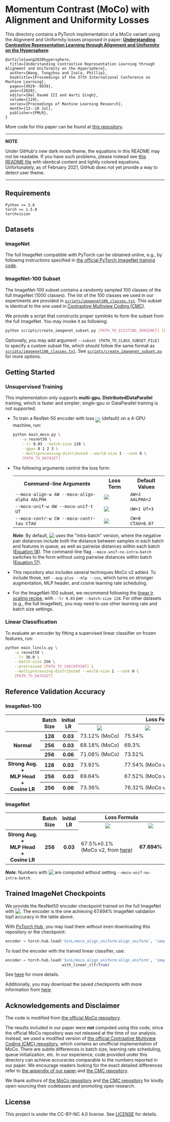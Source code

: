 <!-- Copyright (c) 2020 Tongzhou Wang -->
# Momentum Contrast (MoCo) with Alignment and Uniformity Losses

This directory contains a PyTorch implementation of a MoCo variant using the Alignment and Uniformity losses proposed in paper: [**Understanding Contrastive Representation Learning through Alignment and Uniformity on the Hypersphere**](https://arxiv.org/abs/2005.10242):
```
@article{wang2020hypersphere,
  title={Understanding Contrastive Representation Learning through Alignment and Uniformity on the Hypersphere},
  author={Wang, Tongzhou and Isola, Phillip},
  booktitle={Proceedings of the 37th International Conference on Machine Learning},
  pages={9929--9939},
  year={2020},
  editor={Hal Daumé III and Aarti Singh},
  volume={119},
  series={Proceedings of Machine Learning Research},
  month={13--18 Jul},
  publisher={PMLR},
}
```

More code for this paper can be found at [this repository](https://github.com/SsnL/align_uniform).

---
**NOTE**

Under GitHub's new dark mode theme, the equations in this README may not be readable. If you have such problems, please instead see [this README file](./README_DARK_THEME.md) with identical content and lightly colored equations.  Unfortunately, as of February 2021, GitHub does not yet provide a way to detect user theme.

---

## Requirements
```
Python >= 3.6
torch >= 1.5.0
torchvision
```

## Datasets

### ImageNet

The full ImageNet compatible with PyTorch can be obtained online, e.g., by following instructions specified in [the official PyTorch ImageNet training code](https://github.com/pytorch/examples/tree/master/imagenet#requirements).

### ImageNet-100 Subset

The ImageNet-100 subset contains a randomly sampled 100 classes of the full ImageNet (1000 classes). The list of the 100 classes we used in our experiments are provided in [`scripts/imagenet100_classes.txt`](./scripts/imagenet100_classes.txt). This subset is identical to the one used in [Contrastive Multiview Coding (CMC)](https://arxiv.org/abs/1906.05849).

We provide a script that constructs proper symlinks to form the subset from the full ImageNet. You may invoke it as following:

```sh
python scripts/create_imagenet_subset.py [PATH_TO_EXISTING_IMAGENET] [PATH_TO_CREATE_SUBSET]
```

Optionally, you may add argument `--subset [PATH_TO_CLASS_SUBSET_FILE]` to specify a custom subset file, which should follow the same format as [`scripts/imagenet100_classes.txt`](./scripts/imagenet100_classes.txt). See [`scripts/create_imagenet_subset.py`](./scripts/create_imagenet_subset.py) for more options.

## Getting Started

### Unsupervised Training

This implementation only supports **multi-gpu**, **DistributedDataParallel** training, which is faster and simpler; single-gpu or DataParallel training is not supported.

+ To train a ResNet-50 encoder with loss <img src="https://latex.codecogs.com/svg.latex?\begin{tabular}[b]{@{}c@{}}$3\cdot\mathcal{L}_\mathsf{align}(\alpha\mkern1.5mu{=}\mkern1.5mu2)+\mathcal{L}_\mathsf{uniform}(t\mkern1.5mu{=}\mkern1.5mu3)$\vspace{-5pt}\\{\color{white}.}\\\end{tabular}" align="middle" /> (default) on a 4-GPU machine, run:

  ```sh
  python main_moco.py \
      -a resnet50 \
      --lr 0.03 --batch-size 128 \
      --gpus 0 1 2 3 \
      --multiprocessing-distributed --world-size 1 --rank 0 \
      [PATH_TO_DATASET]
  ```

+ The following arguments control the loss form:
  <table>
    <tr>
      <th>Command-line Arguments</th>
      <th>Loss Term</th>
      <th>Default Values</th>
    </tr>
    <tr>
      <td><code>--moco-align-w AW --moco-align-alpha AALPHA</code></td>
      <td><img src="https://latex.codecogs.com/svg.latex?\begin{tabular}[b]{@{}c@{}}$\texttt{AW}\cdot\mathcal{L}_\mathsf{align}(\alpha\mkern1.5mu{=}\mkern1.5mu\texttt{AALPHA})$\vspace{-8pt}\\{\color{white}.}\\\end{tabular}" align="middle" /></td>
      <td><code>AW=3 AALPHA=2</code></td>
    </tr>
    <tr>
      <td><code>--moco-unif-w UW --moco-unif-t UT</code></td>
      <td><img src="https://latex.codecogs.com/svg.latex?\begin{tabular}[b]{@{}c@{}}$\texttt{UW}\cdot\mathcal{L}_\mathsf{uniform}(t\mkern1.5mu{=}\mkern1.5mu\texttt{UT})$\vspace{-8pt}\\{\color{white}.}\\\end{tabular}" align="middle" /></td>
      <td><code>UW=1 UT=3</code></td>
    </tr>
    <tr>
      <td><code>--moco-contr-w CW --moco-contr-tau CTAU</code></td>
      <td><img src="https://latex.codecogs.com/svg.latex?\begin{tabular}[b]{@{}c@{}}$\texttt{CW}\cdot\mathcal{L}_\mathsf{contrastive}(\tau\mkern1.5mu{=}\mkern1.5mu\texttt{CTAU})$\vspace{-8pt}\\{\color{white}.}\\\end{tabular}" align="middle" /></td>
      <td><code>CW=0 CTAU=0.07</code></td>
    </tr>
  </table>

  ***Note***: By default, <img src="https://latex.codecogs.com/svg.latex?\begin{tabular}[b]{@{}c@{}}{\color{white}.}\vspace{-4pt}\\$\mathcal{L}_\mathsf{uniform}$\end{tabular}" align="top" /> uses the "intra-batch" version, where the negative pair distances include both the distance between samples in each batch and features in queue, as well as pairwise distances within each batch ([Equation 18](https://arxiv.org/pdf/2005.10242.pdf#page=23)). The command-line flag `--moco-unif-no-intra-batch` switches to the form without using pairwise distances within batch ([Equation 17](https://arxiv.org/pdf/2005.10242.pdf#page=23)).

+ This repository also includes several techniques MoCo v2 added. To include those, set `--aug-plus --mlp --cos`, which turns on stronger augmentation, MLP header, and cosine learning rate scheduling.

+ For the ImageNet-100 subset, we recommend following the [linear lr scaling recipe](https://arxiv.org/abs/1706.02677), with `--lr 0.03` per `--batch-size 128`. For other datasets (e.g., the full ImageNet), you may need to use other learning rate and batch size settings.

### Linear Classification

To evaluate an encoder by fitting a supervised linear classifier on frozen features, run:

```sh
python main_lincls.py \
    -a resnet50 \
    --lr 30.0 \
    --batch-size 256 \
    --pretrained [PATH_TO_CHECKPOINT] \
    --multiprocessing-distributed --world-size 1 --rank 0 \
    [PATH_TO_DATASET]
```

## Reference Validation Accuracy

### ImageNet-100

<table>
   <tr>
      <th rowspan="2"></th>
      <th rowspan="2">Batch Size</th>
      <th rowspan="2">Initial LR</th>
      <th colspan="5">Loss Formula</th>
   </tr>
   <tr>
      <th>
        <img src="https://latex.codecogs.com/svg.latex?\mathcal{L}_\mathsf{contrastive}(\tau\mkern1.5mu{=}\mkern1.5mu0.07) " />
      </th>
      <th>
        <img src="https://latex.codecogs.com/svg.latex?\mathcal{L}_\mathsf{contrastive}(\tau\mkern1.5mu{=}\mkern1.5mu0.2) " />
      </th>
      <th>
        <img src="https://latex.codecogs.com/svg.latex?\shortstack{$2\cdot\mathcal{L}_\mathsf{align}(\alpha\mkern1.5mu{=}\mkern1.5mu2)$\\$+\hspace{3pt}\mathcal{L}_\mathsf{uniform}(t\mkern1.5mu{=}\mkern1.5mu2)$} " />
      </th>
      <th>
        <img src="https://latex.codecogs.com/svg.latex?\shortstack{$3\cdot\mathcal{L}_\mathsf{align}(\alpha\mkern1.5mu{=}\mkern1.5mu2)$\\$+\hspace{3pt}\mathcal{L}_\mathsf{uniform}(t\mkern1.5mu{=}\mkern1.5mu3)$} " />
      </th>
      <th>
        <img src="https://latex.codecogs.com/svg.latex?\shortstack{$4\cdot\mathcal{L}_\mathsf{align}(\alpha\mkern1.5mu{=}\mkern1.5mu2)$\\$+\hspace{3pt}\mathcal{L}_\mathsf{uniform}(t\mkern1.5mu{=}\mkern1.5mu4)$} " />
      </th>
   </tr>
   <tr>
      <th rowspan="3">Normal</th>
      <th>128</th>
      <th>0.03</th>
      <td>73.12%&nbsp;(MoCo)</td>
      <td>75.54%</td>
      <td>75.44%</td>
      <td><strong>75.62%</strong></td>
      <td>74.52%</td>

   </tr>
   <tr>
      <th>256</th>
      <th>0.03</th>
      <td>68.18%&nbsp;(MoCo)</td>
      <td>69.3%</td>
      <td>68.28%</td>
      <td>69.66%</td>
      <td>69.46%</td>
   </tr>
   <tr>
      <th>256</th>
      <th>0.06</th>
      <td>71.08%&nbsp;(MoCo)</td>
      <td>73.52%</td>
      <td>73.34%</td>
      <td>73.36%</td>
      <td>73.18%</td>
   </tr>
   <tr>
      <th rowspan="3"><div>Strong&nbsp;Aug.</div>+<div>MLP&nbsp;Head</div>+<div>Cosine&nbsp;LR</div></th>
      <th>128</th>
      <th>0.03</th>
      <td>73.92%</td>
      <td>77.54%&nbsp;(MoCo&nbsp;v2)</td>
      <td>77.4%</td>
      <td><strong>77.66%</strong></td>
      <td>76.7%</td>
   </tr>
   <tr>
      <th>256</th>
      <th>0.03</th>
      <td>69.64%</td>
      <td>67.52%&nbsp;(MoCo&nbsp;v2)</td>
      <td>66.92%</td>
      <td>67.44%</td>
      <td>71.42%</td>
   </tr>
   <tr>
      <th>256</th>
      <th>0.06</th>
      <td>73.36%</td>
      <td>76.32%&nbsp;(MoCo&nbsp;v2)</td>
      <td>75.5%</td>
      <td>75.74%</td>
      <td>73.84%</td>
   </tr>
</table>

### ImageNet

<table>
   <tr>
      <th rowspan="2"></th>
      <th rowspan="2">Batch Size</th>
      <th rowspan="2">Initial LR</th>
      <th colspan="5">Loss Formula</th>
   </tr>
   <tr>
      <th>
        <img src="https://latex.codecogs.com/svg.latex?\mathcal{L}_\mathsf{contrastive}(\tau\mkern1.5mu{=}\mkern1.5mu0.2) " />
      </th>
      <th>
        <img src="https://latex.codecogs.com/svg.latex?3\cdot\mathcal{L}_\mathsf{align}(\alpha\mkern1.5mu{=}\mkern1.5mu2)+\hspace{3pt}\mathcal{L}_\mathsf{uniform}(t\mkern1.5mu{=}\mkern1.5mu3) " />
      </th>
   </tr>
   <tr>
      <th><div>Strong&nbsp;Aug.</div>+<div>MLP&nbsp;Head</div>+<div>Cosine&nbsp;LR</div></th>
      <th>256</th>
      <th>0.03</th>
      <td>67.5%±0.1% (MoCo&nbsp;v2,&nbsp;from&nbsp;<a href="https://github.com/facebookresearch/moco/tree/3631be074a0a14ab85c206631729fe035e54b525#linear-classification">here</a>)</td>
      <td><strong>67.694%</strong></td>
   </tr>
</table>

***Note***: Numbers with <img src="https://latex.codecogs.com/svg.latex?\begin{tabular}[b]{@{}c@{}}{\color{white}.}\vspace{-4pt}\\$\mathcal{L}_\mathsf{uniform}$\end{tabular}" align="top" /> are computed without setting `--moco-unif-no-intra-batch`.

## Trained ImageNet Checkpoints

We provide the ResNet50 encoder checkpoint trained on the full ImageNet with <img src="https://latex.codecogs.com/svg.latex?\begin{tabular}[b]{@{}c@{}}{\color{white}.}\vspace{-4pt}\\$3\cdot\mathcal{L}_\mathsf{align}(\alpha\mkern1.5mu{=}\mkern1.5mu2)+\hspace{3pt}\mathcal{L}_\mathsf{uniform}(t\mkern1.5mu{=}\mkern1.5mu3)$\end{tabular}" align="top" />. The encoder is the one achieving 67.694% ImageNet validation top1 accuracy in the table above.

With [PyTorch Hub](https://pytorch.org/docs/stable/hub.html), you may load them without even downloading this repository or the checkpoint:
```py
encoder = torch.hub.load('SsnL/moco_align_uniform:align_uniform', 'imagenet_resnet50_encoder')
```

To load the encoder with the trained linear classifier, use:
```py
encoder = torch.hub.load('SsnL/moco_align_uniform:align_uniform', 'imagenet_resnet50_encoder',
                         with_linear_clf=True)
```

See [here](./hubconf.py#L11-L24) for more details.


Additionally, you may download the saved checkpoints with more information from [here](https://github.com/SsnL/moco_align_uniform/releases/tag/v1.0-checkpoints).


## Acknowledgements and Disclaimer
The code is modified from [the official MoCo repository](https://github.com/facebookresearch/moco).

The results included in our paper were **not** computed using this code, since the official MoCo repository was not released at the time of our analysis. Instead, we used a modified version of [the official Contrastive Multiview Coding (CMC) repository](https://github.com/HobbitLong/CMC/), which contains an unofficial implementation of MoCo. There are subtle differences in batch size, learning rate scheduling, queue initialization, etc. In our experience, code provided under this directory can achieve accuracies comparable to the numbers reported in our paper. We encourage readers looking for the exact detailed differences refer to [the appendix of our paper](https://arxiv.org/pdf/2005.10242.pdf#page=22) and [the CMC repository](https://github.com/HobbitLong/CMC/).

We thank authors of [the MoCo repository](https://github.com/facebookresearch/moco) and [the CMC  repository](https://github.com/HobbitLong/CMC/) for kindly open-sourcing their codebases and promoting open research.


## License

This project is under the CC-BY-NC 4.0 license. See [LICENSE](LICENSE) for details.
